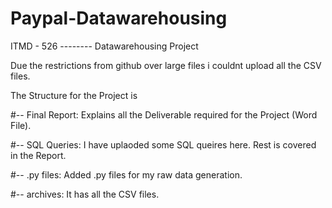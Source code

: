# Paypal-Datawarehousing
ITMD - 526 -------- Datawarehousing Project

Due the restrictions from github over large files i couldnt upload all the CSV files. 

The Structure for the Project is

#-- Final Report: Explains all the Deliverable required for the Project (Word File).

#-- SQL Queries: I have uplaoded some SQL queires here. Rest is covered in the Report. 

#-- .py files: Added .py files for my raw data generation.

#-- archives: It has all the CSV files. 
